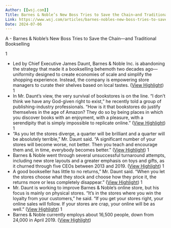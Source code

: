 ```yaml
---
Author: [[wsj.com]]
Title: Barnes & Noble’s New Boss Tries to Save the Chain—and Traditional Bookselling
Link: https://www.wsj.com/articles/barnes-nobles-new-boss-tries-to-save-the-chainand-traditional-bookselling-11607144485
Date: 2024-07-06
---
```

A - Barnes & Noble’s New Boss Tries to Save the Chain—and Traditional Bookselling

1
- Led by Chief Executive James Daunt, Barnes & Noble Inc. is abandoning the strategy that made it a bookselling behemoth two decades ago—uniformity designed to create economies of scale and simplify the shopping experience. Instead, the company is empowering store managers to curate their shelves based on local tastes. ([View Highlight](https://instapaper.com/read/1367631228/14857527))
1
- In Mr. Daunt’s view, the very survival of bookstores is on the line. “I don’t think we have any God-given right to exist,” he recently told a group of publishing-industry professionals. “How is it that bookstores do justify themselves in the age of Amazon? They do so by being places in which you discover books with an enjoyment, with a pleasure, with a serendipity that is simply impossible to replicate online.” ([View Highlight](https://instapaper.com/read/1367631228/14857533))
1
- “As you let the stores diverge, a quarter will be brilliant and a quarter will be absolutely terrible,” Mr. Daunt said. “A significant number of your stores will become worse, not better. Then you teach and encourage them and, in time, everybody becomes better.” ([View Highlight](https://instapaper.com/read/1367631228/14857543))
1
- Barnes & Noble went through several unsuccessful turnaround attempts, including new store layouts and a greater emphasis on toys and gifts, as it churned through five CEOs between 2013 and 2019. ([View Highlight](https://instapaper.com/read/1367631228/14857549))
1
- A good bookseller has little to no returns,” Mr. Daunt said. “When you let the stores choose what they stock and choose how they price it, the returns more or less completely disappear.” ([View Highlight](https://instapaper.com/read/1367631228/14857565))
1
- Mr. Daunt is working to improve Barnes & Noble’s online store, but his focus is mainly on physical stores. “It’s in the stores where you win the loyalty from your customers,” he said. “If you get your stores right, your online sales will follow. If your stores are crap, your online will be as well.” ([View Highlight](https://instapaper.com/read/1367631228/14857568))
1
- Barnes & Noble currently employs about 16,500 people, down from 24,000 in April 2019. ([View Highlight](https://instapaper.com/read/1367631228/14857576))

